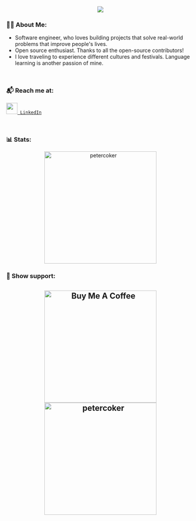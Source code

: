 <h1 align="center">
  <a href="https://git.io/typing-svg">
    <img src="https://readme-typing-svg.herokuapp.com/?lines=Hello,+There!+👋;This+is+Peter+Coker...;Nice+to+meet+you!&center=true&size=25">
  </a>
</h1>

<h3 align="left">👨‍💻 About Me:</h3>
<ul>
  <li>Software engineer, who loves building projects that solve real-world problems that improve people's lives.</li>
  <li>Open source enthusiast. Thanks to all the open-source contributors!</li>
  <li>I love traveling to experience different cultures and festivals. Language learning is another passion of mine.</li>
</ul>
<br>
<h3 align="left">📬 Reach me at:</h3>
<p><code><a href="https://www.linkedin.com/in/petercoker/" title="LinkedIn Profile"><img width="30" src="https://i.imgur.com/yRpa1dQ.png"> LinkedIn</a></code></p>
<br>
<h3 align="left">📊 Stats:</h3>
<p align="center"><img  height="300"  src="https://github-readme-stats.vercel.app/api/top-langs?username=petercoker&show_icons=true&locale=en&layout=compact" alt="petercoker" /> </p>

<h3 align="left">🎁 Show support:</h3>
<h2 align="center">
 <a href="https://www.buymeacoffee.com/petercoker" target="_blank"><img src="https://cdn.buymeacoffee.com/buttons/v2/default-red.png" alt="Buy Me A Coffee" width="300"></a>
 <a href="https://ko-fi.com/petercoker"> <img src="https://cdn.ko-fi.com/cdn/kofi3.png?v=3"  alt="petercoker" width="300" /></a>
</h2>

